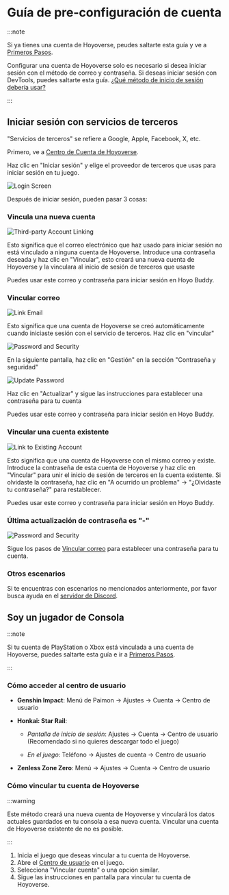 # Guía de pre-configuración de cuenta

:::note

Si ya tienes una cuenta de Hoyoverse, peudes saltarte esta guía y ve a [Primeros Pasos](./Getting-Started.md).

Configurar una cuenta de Hoyoverse solo es necesario si desea iniciar sesión con el método de correo y contraseña. Si deseas iniciar sesión con DevTools, puedes saltarte esta guía. [¿Qué método de inicio de sesión debería usar?](./FAQ.md#que-metodo-de-inicio-de-sesion-deberia-usar)

:::

## Iniciar sesión con servicios de terceros

"Servicios de terceros" se refiere a Google, Apple, Facebook, X, etc.

Primero, ve a [Centro de Cuenta de Hoyoverse](https://account.hoyoverse.com).

Haz clic en "Iniciar sesión" y elige el proveedor de terceros que usas para iniciar sesión en tu juego.

![Login Screen](../src/assets/images/hb-account/web/account-log-in.png)

Después de iniciar sesión, pueden pasar 3 cosas:

### Vincula una nueva cuenta

![Third-party Account Linking](../src/assets/images/hb-account/web/sign-up_google-link.png)

Esto significa que el correo electrónico que haz usado para iniciar sesión no está vinculado a ninguna cuenta de Hoyoverse. Introduce una contraseña deseada y haz clic en "Vincular", esto creará una nueva cuenta de Hoyoverse y la vinculara al inicio de sesión de terceros que usaste

Puedes usar este correo y contraseña para iniciar sesión en Hoyo Buddy.

### Vincular correo

![Link Email](../src/assets/images/hb-account/web/link-email.png)

Esto significa que una cuenta de Hoyoverse se creó automáticamente cuando iniciaste sesión con el servicio de terceros. Haz clic en "vincular"

![Password and Security](../src/assets/images/hb-account/web/password-and-security.png)

En la siguiente pantalla, haz clic en "Gestión" en la sección "Contraseña y seguridad"

![Update Password](../src/assets/images/hb-account/web/update-password.png)

Haz clic en "Actualizar" y sigue las instrucciones para establecer una contraseña para tu cuenta

Puedes usar este correo y contraseña para iniciar sesión en Hoyo Buddy.

### Vincular una cuenta existente

![Link to Existing Account](../src/assets/images/hb-account/web/link-existing.png)

Esto significa que una cuenta de Hoyoverse con el mismo correo y existe. Introduce la contraseña de esta cuenta de Hoyoverse y haz clic en "Vincular" para unir el inicio de sesión de terceros en la cuenta existente. Si olvidaste la contraseña, haz clic en "A ocurrido un problema" -> "¿Olvidaste tu contraseña?" para restablecer.

Puedes usar este correo y contraseña para iniciar sesión en Hoyo Buddy.

### Última actualización de contraseña es "-"

![Password and Security](../src/assets/images/hb-account/web/password-and-security.png)

Sigue los pasos de [Vincular correo](#vincular-correo) para establecer una contraseña para tu cuenta.

### Otros escenarios

Si te encuentras con escenarios no mencionados anteriormente, por favor busca ayuda en el [servidor de Discord](https://link.seria.moe/hb-dc).

## Soy un jugador de Consola

:::note

Si tu cuenta de PlayStation o Xbox está vinculada a una cuenta de Hoyoverse, puedes saltarte esta guía e ir a [Primeros Pasos](./Getting-Started.md).

:::

### Cómo acceder al centro de usuario

- **Genshin Impact**: Menú de Paimon -> Ajustes -> Cuenta -> Centro de usuario

- **Honkai: Star Rail**:

  - *Pantalla de inicio de sesión*: Ajustes -> Cuenta -> Centro de usuario (Recomendado si no quieres descargar todo el juego)

  - *En el juego*: Teléfono -> Ajustes de cuenta -> Centro de usuario

- **Zenless Zone Zero**: Menú -> Ajustes -> Cuenta -> Centro de usuario

### Cómo vincular tu cuenta de Hoyoverse

:::warning

Este método creará una nueva cuenta de Hoyoverse y vinculará los datos actuales guardados en tu consola a esa nueva cuenta. Vincular una cuenta de Hoyoverse existente de no es posible.

:::

1. Inicia el juego que deseas vincular a tu cuenta de Hoyoverse.
2. Abre el [Centro de usuario](#cómo-acceder-al-centro-de-usuario) en el juego.
3. Selecciona "Vincular cuenta" o una opción similar.
4. Sigue las instrucciones en pantalla para vincular tu cuenta de Hoyoverse.
